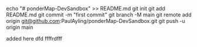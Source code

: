 echo "# ponderMap-DevSandbox" >> README.md
git init
git add README.md
git commit -m "first commit"
git branch -M main
git remote add origin git@github.com:PaulAyling/ponderMap-DevSandbox.git
git push -u origin main


added here dfd ffffrdfff